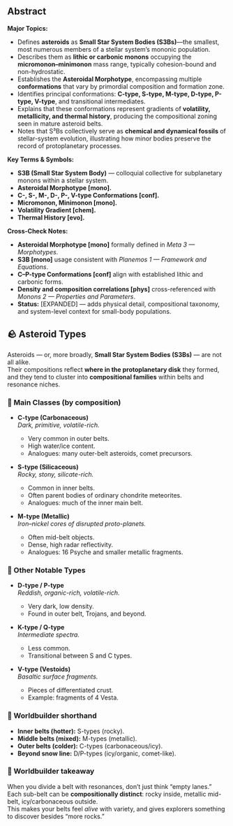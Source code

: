 
## Abstract  
**Major Topics:**  
- Defines **asteroids** as **Small Star System Bodies (S3Bs)**—the smallest, most numerous members of a stellar system’s mononic population.  
- Describes them as **lithic or carbonic monons** occupying the **micromonon–minimonon** mass range, typically cohesion-bound and non-hydrostatic.  
- Establishes the **Asteroidal Morphotype**, encompassing multiple **conformations** that vary by primordial composition and formation zone.  
- Identifies principal conformations: **C-type, S-type, M-type, D-type, P-type, V-type**, and transitional intermediates.  
- Explains that these conformations represent gradients of **volatility, metallicity, and thermal history**, producing the compositional zoning seen in mature asteroid belts.  
- Notes that S³Bs collectively serve as **chemical and dynamical fossils** of stellar-system evolution, illustrating how minor bodies preserve the record of protoplanetary processes.  

**Key Terms & Symbols:**  
- **S3B (Small Star System Body)** — colloquial collective for subplanetary monons within a stellar system.  
- **Asteroidal Morphotype [mono].**  
- **C-, S-, M-, D-, P-, V-type Conformations [conf].**  
- **Micromonon, Minimonon [mono].**  
- **Volatility Gradient [chem].**  
- **Thermal History [evo].**  

**Cross-Check Notes:**  
- **Asteroidal Morphotype [mono]** formally defined in *Meta 3 — Morphotypes*.  
- **S3B [mono]** usage consistent with *Planemos 1 — Framework and Equations*.  
- **C–P-type Conformations [conf]** align with established lithic and carbonic forms.  
- **Density and composition correlations [phys]** cross-referenced with *Monons 2 — Properties and Parameters*.  
- **Status:** [EXPANDED] — adds physical detail, compositional taxonomy, and system-level context for small-body populations.  


## 🪨 Asteroid Types  

Asteroids — or, more broadly, **Small Star System Bodies (S3Bs)** — are not all alike.  
Their compositions reflect **where in the protoplanetary disk** they formed, and they tend to cluster into **compositional families** within belts and resonance niches.  
### 🔹 Main Classes (by composition)  

- **C-type (Carbonaceous)**  
  *Dark, primitive, volatile-rich.*  
  - Very common in outer belts.  
  - High water/ice content.  
  - Analogues: many outer-belt asteroids, comet precursors.  

- **S-type (Silicaceous)**  
  *Rocky, stony, silicate-rich.*  
  - Common in inner belts.  
  - Often parent bodies of ordinary chondrite meteorites.  
  - Analogues: much of the inner main belt.  

- **M-type (Metallic)**  
  *Iron–nickel cores of disrupted proto-planets.*  
  - Often mid-belt objects.  
  - Dense, high radar reflectivity.  
  - Analogues: 16 Psyche and smaller metallic fragments.  
### 🔹 Other Notable Types  

- **D-type / P-type**  
  *Reddish, organic-rich, volatile-rich.*  
  - Very dark, low density.  
  - Found in outer belt, Trojans, and beyond.  

- **K-type / Q-type**  
  *Intermediate spectra.*  
  - Less common.  
  - Transitional between S and C types.  

- **V-type (Vestoids)**  
  *Basaltic surface fragments.*  
  - Pieces of differentiated crust.  
  - Example: fragments of 4 Vesta.  
### 🔹 Worldbuilder shorthand  

- **Inner belts (hotter):** S-types (rocky).  
- **Middle belts (mixed):** M-types (metallic).  
- **Outer belts (colder):** C-types (carbonaceous/icy).  
- **Beyond snow line:** D/P-types (icy/organic, comet-like).  
### 📖 Worldbuilder takeaway  
When you divide a belt with resonances, don’t just think “empty lanes.”  
Each sub-belt can be **compositionally distinct**: rocky inside, metallic mid-belt, icy/carbonaceous outside.  
This makes your belts feel *alive* with variety, and gives explorers something to discover besides “more rocks.”  
